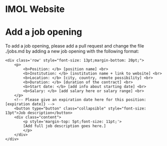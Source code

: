 # IMOL Website

# Add a job opening
To add a job opening, please add a pull request and change the file ./jobs.md by adding a new job opening with the following format:

```
<div class='row' style="font-size: 13pt;margin-bottom: 20pt;">
    <p> 
        <b>Position: </b> [position name] <br>
        <b>Institution: </b> [institution name + link to website] <br>
        <b>Location: </b> [city, country, remote possibility] <br>
        <b>Duration: </b> [duration of the contract] <br>
        <b>Start date: </b> [add info about starting date] <br>
        <b>Salary: </b> [add salary here or salary range] <br>
    </p>
    <!-- Please give an expiration date here for this position: [expiration date]} -->
    <button type="button" class="collapsible" style="font-size: 13pt">Job description</button>
    <div class="content">
        <p style='margin-top: 5pt;font-size: 11pt;'>	
        [Add full job description goes here.]
        </p>
    </div>
</div>
```


